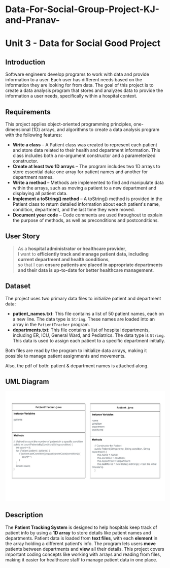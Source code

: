 # Data-For-Social-Group-Project-KJ-and-Pranav-
# Unit 3 - Data for Social Good Project

## Introduction 

Software engineers develop programs to work with data and provide information to a user. Each user has different needs based on the information they are looking for from data. The goal of this project is to create a data analysis program that stores and analyzes data to provide the information a user needs, specifically within a hospital context.

## Requirements 

This project applies object-oriented programming principles, one-dimensional (1D) arrays, and algorithms to create a data analysis program with the following features:
- **Write a class** – A Patient class was created to represent each patient and store data related to their health and department information. This class includes both a no-argument constructor and a parameterized constructor.
- **Create at least two 1D arrays** – The program includes two 1D arrays to store essential data: one array for patient names and another for department names.
- **Write a method** – Methods are implemented to find and manipulate data within the arrays, such as moving a patient to a new department and displaying all patient data.
- **Implement a toString() method** – A toString() method is provided in the Patient class to return detailed information about each patient's name, condition, department, and the last time they were moved.
- **Document your code** – Code comments are used throughout to explain the purpose of methods, as well as preconditions and postconditions.

## User Story 

> As a **hospital administrator or healthcare provider**, <br> 
> I want to **efficiently track and manage patient data, including current department and health conditions**, <br> 
> so that I can **ensure patients are placed in appropriate departments and their data is up-to-date for better healthcare management**.

## Dataset 

The project uses two primary data files to initialize patient and department data:

- **patient_names.txt**: This file contains a list of 50 patient names, each on a new line. The data type is `String`. These names are loaded into an array in the `PatientTracker` program.
- **departments.txt**: This file contains a list of hospital departments, including ER, ICU, General Ward, and Pediatrics. The data type is `String`. This data is used to assign each patient to a specific department initially.

Both files are read by the program to initialize data arrays, making it possible to manage patient assignments and movements.

Also, the pdf of both: patient & department names is attached along.

## UML Diagram 
![alt text](<Data for Social Good UML Diagram.jpg>)

## Description 

The **Patient Tracking System** is designed to help hospitals keep track of patient info by using a **1D array** to store details like patient names and departments. Patient data is loaded from **text files**, with each **element** in the array holding a different patient’s info. The program lets users **move** patients between departments and **view** all their details. This project covers important coding concepts like working with arrays and reading from files, making it easier for healthcare staff to manage patient data in one place.
